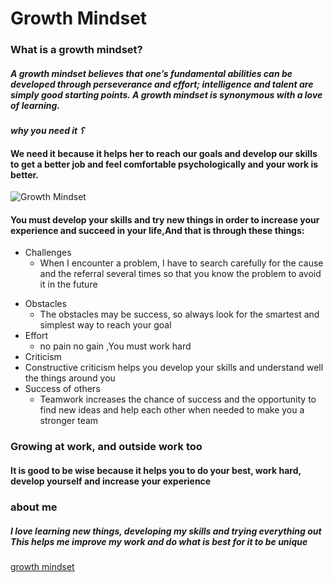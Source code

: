 # Growth Mindset

### What is a growth mindset?
##### A growth mindset believes that one’s fundamental abilities can be developed through perseverance and effort; intelligence and talent are simply good starting points. A growth mindset is synonymous with a love of learning.

***why you need it ؟***
#### We need it because it helps her to reach **our** goals and develop our skills to get a better job and feel comfortable psychologically and your work is better.

![Growth Mindset](https://up.graaam.com/forums/828197/01565209909.jpg)

#### You must develop your skills and try new things in order to increase your experience and succeed in your life,And that is through these things:
* Challenges
   * When I encounter a problem, I have to search carefully for the cause and the referral several times so that you know the problem to avoid it in the future
- Obstacles
   - The obstacles may be success, so always look for the smartest and simplest way to reach your goal 
-  Effort
   - no pain no gain ,You must work hard 
-  Criticism
  - Constructive criticism helps you develop your skills and understand well the things around you 
-  Success of others
   -  Teamwork increases the chance of success and the opportunity to find new ideas and help each other when needed to make you a stronger team

### Growing at work, and outside work too
#### It is good to be wise because it helps you to do your best, work hard, develop yourself and increase your experience


### about me 
##### I love learning new things, developing my skills and trying everything out This helps me improve my work and do what is best for it to be unique

[growth mindset](https://www.atlassian.com/blog/inside-atlassian/growth-mindset)


